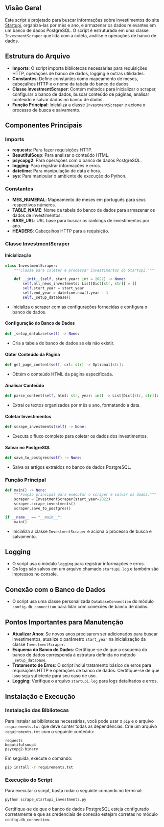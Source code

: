 ## Visão Geral
Este script é projetado para buscar informações sobre investimentos do site [Startupi](https://startupi.com.br/ranking-investimentos-2024/), organizá-las por mês e ano, e armazenar os dados relevantes em um banco de dados PostgreSQL. O script é estruturado em uma classe `InvestmentScraper` que lida com a coleta, análise e operações de banco de dados.

## Estrutura do Arquivo
- **Imports**: O script importa bibliotecas necessárias para requisições HTTP, operações de banco de dados, logging e outras utilidades.
- **Constantes**: Define constantes como mapeamento de meses, cabeçalhos HTTP e o nome da tabela do banco de dados.
- **Classe InvestmentScraper**: Contém métodos para inicializar o scraper, configurar o banco de dados, buscar conteúdo de páginas, analisar conteúdo e salvar dados no banco de dados.
- **Função Principal**: Inicializa a classe `InvestmentScraper` e aciona o processo de busca e salvamento.

## Componentes Principais

### Imports
- **requests**: Para fazer requisições HTTP.
- **BeautifulSoup**: Para analisar o conteúdo HTML.
- **psycopg2**: Para operações com o banco de dados PostgreSQL.
- **logging**: Para registrar informações e erros.
- **datetime**: Para manipulação de data e hora.
- **sys**: Para manipular o ambiente de execução do Python.

### Constantes
- **MES_NUMERAL**: Mapeamento de meses em português para seus respectivos números.
- **TABLE_NAME**: Nome da tabela do banco de dados para armazenar os dados de investimentos.
- **BASE_URL**: URL base para buscar os rankings de investimentos por ano.
- **HEADERS**: Cabeçalhos HTTP para a requisição.

### Classe InvestmentScraper
#### Inicialização
```python
class InvestmentScraper:
    """Classe para coletar e processar investimentos do Startupi."""

    def __init__(self, start_year: int = 2022) -> None:
        self.all_news_investments: List[Dict[str, str]] = []
        self.start_year = start_year
        self.end_year = datetime.now().year - 1
        self._setup_database()
```
- Inicializa o scraper com as configurações fornecidas e configura o banco de dados.

#### Configuração do Banco de Dados
```python
def _setup_database(self) -> None:
```
- Cria a tabela do banco de dados se ela não existir.

#### Obter Conteúdo da Página
```python
def get_page_content(self, url: str) -> Optional[str]:
```
- Obtém o conteúdo HTML da página especificada.

#### Analisar Conteúdo
```python
def parse_content(self, html: str, year: int) -> List[Dict[str, str]]:
```
- Extrai os textos organizados por mês e ano, formatando a data.

#### Coletar Investimentos
```python
def scrape_investments(self) -> None:
```
- Executa o fluxo completo para coletar os dados dos investimentos.

#### Salvar no PostgreSQL
```python
def save_to_postgres(self) -> None:
```
- Salva os artigos extraídos no banco de dados PostgreSQL.

### Função Principal
```python
def main() -> None:
    """Função principal para executar o scraper e salvar os dados."""
    scraper = InvestmentScraper(start_year=2022)
    scraper.scrape_investments()
    scraper.save_to_postgres()

if __name__ == "__main__":
    main()
```
- Inicializa a classe `InvestmentScraper` e aciona o processo de busca e salvamento.

## Logging
- O script usa o módulo `logging` para registrar informações e erros.
- Os logs são salvos em um arquivo chamado `startupi.log` e também são impressos no console.

## Conexão com o Banco de Dados
- O script usa uma classe personalizada `DatabaseConnection` do módulo `config.db_connection` para lidar com conexões de banco de dados.

## Pontos Importantes para Manutenção
- **Atualizar Anos**: Se novos anos precisarem ser adicionados para buscar investimentos, atualize o parâmetro `start_year` na inicialização da classe `InvestmentScraper`.
- **Esquema do Banco de Dados**: Certifique-se de que o esquema do banco de dados corresponda à estrutura definida no método `_setup_database`.
- **Tratamento de Erros**: O script inclui tratamento básico de erros para requisições HTTP e operações de banco de dados. Certifique-se de que isso seja suficiente para seu caso de uso.
- **Logging**: Verifique o arquivo `startupi.log` para logs detalhados e erros.

## Instalação e Execução

### Instalação das Bibliotecas
Para instalar as bibliotecas necessárias, você pode usar o `pip` e o arquivo `requirements.txt` que deve conter todas as dependências. Crie um arquivo `requirements.txt` com o seguinte conteúdo:

```text
requests
beautifulsoup4
psycopg2-binary
```

Em seguida, execute o comando:

```bash
pip install -r requirements.txt
```

### Execução do Script
Para executar o script, basta rodar o seguinte comando no terminal:

```bash
python scrape_startupi_investments.py
```

Certifique-se de que o banco de dados PostgreSQL esteja configurado corretamente e que as credenciais de conexão estejam corretas no módulo `config.db_connection`.